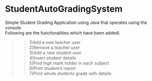 # StudentAutoGradingSystem
Simple Student Grading Application using Java that operates using the console\
Following are the functionalities which have been added\
 >>   1)Add a new teacher user\
 >>   2)Remove a teacher user\
 >>   3)Add a new student user\
 >>   4)Insert student details\
 >>   5)Find high mark holder in each subject\
 >>   6)Print student’s report\
 >>   7)Print whole students grade with details

